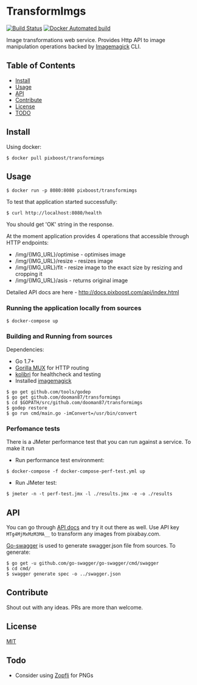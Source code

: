 # TransformImgs

[![Build Status](https://travis-ci.org/Pixboost/transformimgs.svg?branch=master)](https://travis-ci.org/Pixboost/transformimgs)
[![Docker Automated build](https://img.shields.io/docker/automated/jrottenberg/ffmpeg.svg)](https://hub.docker.com/r/dpokidov/transformimgs/)

Image transformations web service. Provides Http API to image 
manipulation operations backed by [Imagemagick](http://imagemagick.org) CLI.

## Table of Contents

- [Install](#install)
- [Usage](#usage)
- [API](#api)
- [Contribute](#contribute)
- [License](#license)
- [TODO](#todo)

## Install

Using docker:

```
$ docker pull pixboost/transformimgs
```

## Usage

```
$ docker run -p 8080:8080 pixboost/transformimgs
```

To test that application started successfully:

`$ curl http://localhost:8080/health`

You should get 'OK' string in the response.

At the moment application provides 4 operations that accessible through HTTP endpoints:

* /img/{IMG_URL}/optimise - optimises image
* /img/{IMG_URL}/resize - resizes image
* /img/{IMG_URL}/fit - resize image to the exact size by resizing and cropping it
* /img/{IMG_URL}/asis - returns original image

Detailed API docs are here - http://docs.pixboost.com/api/index.html

### Running the application locally from sources

```
$ docker-compose up
```

### Building and Running from sources 

Dependencies:

* Go 1.7+
* [Gorilla MUX](https://github.com/gorilla/mux) for HTTP routing
* [kolibri](https://github.com/dooman87/kolibri) for healthcheck and testing
* Installed [imagemagick](http://imagemagick.org)

```
$ go get github.com/tools/godep
$ go get github.com/dooman87/transformimgs
$ cd $GOPATH/src/github.com/dooman87/transformimgs
$ godep restore
$ go run cmd/main.go -imConvert=/usr/bin/convert
```

### Perfomance tests

There is a JMeter performance test that you can run against a service. To make it run
* Run performance test environment:
```
$ docker-compose -f docker-compose-perf-test.yml up
```
* Run JMeter test:
```
$ jmeter -n -t perf-test.jmx -l ./results.jmx -e -o ./results
```

## API

You can go through [API docs](https://pixboost.com/docs/api/index.html) and try it out there as well. Use 
API key `MTg4MjMxMzM3MA__` to transform any images from pixabay.com.

[Go-swagger](https://goswagger.io) is used to generate swagger.json file from sources. To generate:

```
$ go get -u github.com/go-swagger/go-swagger/cmd/swagger
$ cd cmd/
$ swagger generate spec -o ../swagger.json
```

## Contribute

Shout out with any ideas. PRs are more than welcome.

## License

[MIT](./LICENSE)

## Todo

* Consider using [Zopfli](https://github.com/google/zopfli) for PNGs
